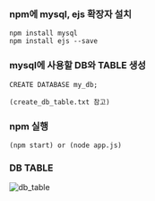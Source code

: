 
### npm에 mysql, ejs 확장자 설치
```
npm install mysql
npm install ejs --save
```

### mysql에 사용할 DB와 TABLE 생성
```
CREATE DATABASE my_db;

(create_db_table.txt 참고)
```

### npm 실행 
```
(npm start) or (node app.js) 
```
### DB TABLE
![db_table](https://user-images.githubusercontent.com/55631147/100452848-49537f00-30fd-11eb-9a83-d3fbe50038b4.PNG)
